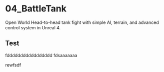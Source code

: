 # 04_BattleTank
Open World Head-to-head tank fight with simple AI, terrain, and advanced control system in Unreal 4.

## Test
fddddddddddddddddd
fdsaaaaaaa



rewfsdf

